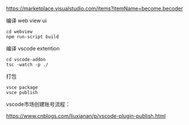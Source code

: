 

https://marketplace.visualstudio.com/items?itemName=become.becoder


编译 web view ui
```
cd webview
npm run-script build
```

编译 vscode extention
```
cd vscode-addon
tsc -watch -p ./
```

打包 
```
vsce package
vsce publish
```

vscode市场创建账号流程：

https://www.cnblogs.com/liuxianan/p/vscode-plugin-publish.html